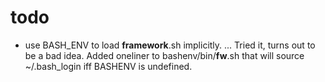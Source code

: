 # todo

* use BASH_ENV to load __framework__.sh implicitly. ... Tried it, turns out to be a bad idea. Added oneliner
  to bashenv/bin/__fw__.sh that will source ~/.bash_login iff BASHENV is undefined.
  
